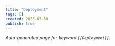 ```yaml
---
title: "Deployment"
tags: []
created: 2025-07-30
publish: true
---
```


_Auto-generated page for keyword `[[Deployment]]`._
